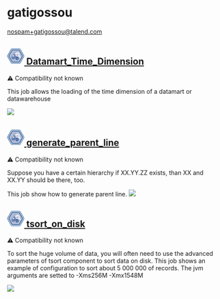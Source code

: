 # gatigossou
  <nospam+gatigossou@talend.com>

## <a href='./components/Datamart_Time_Dimension/readme.md'><img src='./components/Datamart_Time_Dimension/logo.jpg' width='40' height='40'> Datamart_Time_Dimension</a>
 :warning: Compatibility not known

This job allows the loading of the time dimension of a datamart or datawarehouse



<img src='./components/Datamart_Time_Dimension/sample.jpg'>

## <a href='./components/generate_parent_line/readme.md'><img src='./components/generate_parent_line/logo.jpg' width='40' height='40'> generate_parent_line</a>
 :warning: Compatibility not known

Suppose you have a certain hierarchy 
if XX.YY.ZZ exists, than XX and XX.YY should be there, too.

This job show how to generate parent line. 
<img src='./components/generate_parent_line/sample.jpg'>

## <a href='./components/tsort_on_disk/readme.md'><img src='./components/tsort_on_disk/logo.jpg' width='40' height='40'> tsort_on_disk</a>
 :warning: Compatibility not known

To sort the huge volume of data, you will often need to use the advanced parameters of tsort component to sort data on disk. This job shows an example of configuration to sort about 5 000 000 of records. The jvm arguments are setted to  -Xms256M -Xmx1548M



<img src='./components/tsort_on_disk/sample.jpg'>
